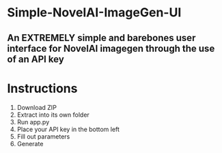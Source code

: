 # Simple-NovelAI-ImageGen-UI
An EXTREMELY simple and barebones user interface for NovelAI imagegen through the use of an API key
---
# Instructions
1. Download ZIP
2. Extract into its own folder
3. Run app.py
4. Place your API key in the bottom left
5. Fill out parameters
6. Generate
